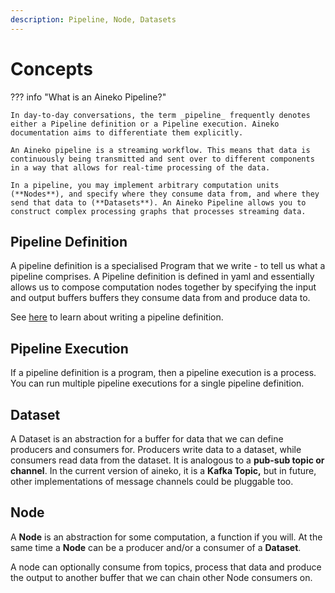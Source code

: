 ```yaml
---
description: Pipeline, Node, Datasets
---
```


# Concepts

??? info "What is an Aineko Pipeline?"

    In day-to-day conversations, the term _pipeline_ frequently denotes either a Pipeline definition or a Pipeline execution. Aineko documentation aims to differentiate them explicitly.

    An Aineko pipeline is a streaming workflow. This means that data is continuously being transmitted and sent over to different components in a way that allows for real-time processing of the data.

    In a pipeline, you may implement arbitrary computation units (**Nodes**), and specify where they consume data from, and where they send that data to (**Datasets**). An Aineko Pipeline allows you to construct complex processing graphs that processes streaming data.

## Pipeline Definition

A pipeline definition is a specialised Program that we write - to tell us what a pipeline comprises. A Pipeline definition is defined in yaml and essentially allows us to compose computation nodes together by specifying the input and output buffers buffers they consume data from and produce data to.

See [here](./pipeline_configuration.md) to learn about writing a pipeline definition.

## Pipeline Execution

If a pipeline definition is a program, then a pipeline execution is a process. You can run multiple pipeline executions for a single pipeline definition.

## Dataset

A Dataset is an abstraction for a buffer for data that we can define producers and consumers for. Producers write data to a dataset, while consumers read data from the dataset. It is analogous to a **pub-sub topic or channel**. In the current version of aineko, it is a **Kafka Topic,** but in future, other implementations of message channels could be pluggable too.

## Node

A **Node** is an abstraction for some computation, a function if you will. At the same time a **Node** can be a producer and/or a consumer of a **Dataset**.

A node can optionally consume from topics, process that data and produce the output to another buffer that we can chain other Node consumers on.
